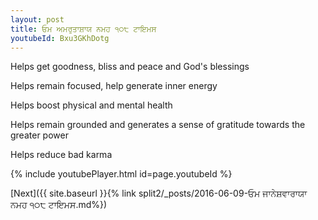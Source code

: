 ```yaml
---
layout: post
title: ਓਮ ਅਮਰੁਤਾਸ਼ਾਯ ਨਮਹ ੧੦੮ ਟਾਇਮਸ
youtubeId: Bxu3GKhDotg
---
```

 
 
Helps get goodness, bliss and peace and God's blessings
 
Helps remain focused, help generate inner energy 
 
Helps boost physical and mental health 
 
Helps remain grounded and generates a sense of gratitude towards the greater power 
 
Helps reduce bad karma
 
 
 
 


{% include youtubePlayer.html id=page.youtubeId %}
 
[Next]({{ site.baseurl }}{% link  split2/_posts/2016-06-09-ਓਮ ਜਾਨੇਸ਼ਵਾਰਾਯਾ ਨਮਹ ੧੦੮ ਟਾਇਮਸ.md%})
 
